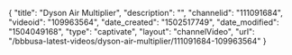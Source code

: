 {
    "title": "Dyson Air Multiplier",
    "description": "",
    "channelid": "111091684",
    "videoid": "109963564",
    "date_created": "1502517749",
    "date_modified": "1504049168",
    "type": "captivate",
    "layout": "channelVideo",
    "url": "\/bbbusa-latest-videos\/dyson-air-multiplier\/111091684-109963564"
}